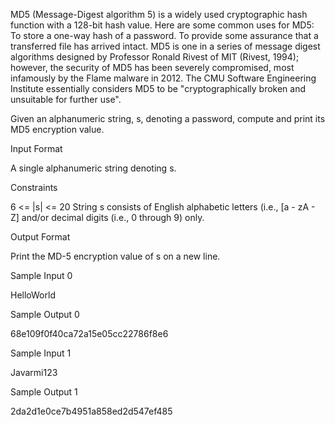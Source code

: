MD5 (Message-Digest algorithm 5) is a widely used cryptographic hash function with a 128-bit hash value. Here are some common uses for MD5: To store a one-way hash of a password. To provide some assurance that a transferred file has arrived intact. MD5 is one in a series of message digest algorithms designed by Professor Ronald Rivest of MIT (Rivest, 1994); however, the security of MD5 has been severely compromised, most infamously by the Flame malware in 2012. The CMU Software Engineering Institute essentially considers MD5 to be "cryptographically broken and unsuitable for further use".

Given an alphanumeric string, s, denoting a password, compute and print its MD5 encryption value.

Input Format

A single alphanumeric string denoting s.

Constraints

6 <= |s| <= 20 String s consists of English alphabetic letters (i.e., [a - zA - Z] and/or decimal digits (i.e., 0 through 9) only.

Output Format

Print the MD-5 encryption value of s on a new line.

Sample Input 0

HelloWorld

Sample Output 0

68e109f0f40ca72a15e05cc22786f8e6

Sample Input 1

Javarmi123

Sample Output 1

2da2d1e0ce7b4951a858ed2d547ef485
